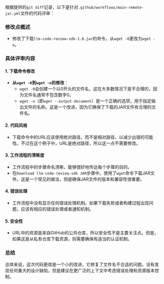 根据提供的`git diff`记录，以下是针对`.github/workflows/main-remote-jar.yml`文件的代码评审：

### 修改点概述
- 修改了下载`llm-code-review-sdk-1.0.jar`的命令，从`wget -0`更改为`wget -o`。

### 具体评审内容

#### 1. 下载命令修改
- **从`wget -0`到`wget -o`的修改**：
  - `wget -0`会创建一个以0开头的文件名，这在大多数情况下是不合理的，因为文件名通常不包含数字0。
  - `wget -o`（即`wget --output-document`）是一个正确的选项，用于指定输出文件的名称。这是一个改进，因为它确保了下载的JAR文件有合理的文件名。

#### 2. 代码风格
- 下载命令中的URL应该使用绝对路径，而不是相对路径，以减少出错的可能性。不过在这个例子中，URL是绝对路径，所以这一点不需要修改。

#### 3. 工作流程的清晰度
- 工作流程中的步骤命名清晰，能够很好地传达每个步骤的目的。
- 在`Download llm-code-review-sdk JAR`步骤中，使用了`wget`命令下载JAR文件。这是一个常见的做法，但是确保JAR文件的版本和兼容性很重要。

#### 4. 错误处理
- 工作流程中没有显示任何错误处理机制。如果下载失败或者构建过程出现问题，应该有相应的错误处理或者通知机制。

#### 5. 安全性
- URL中的资源是来自GitHub的公共仓库，所以安全性不是主要关注点。但是，如果这是从私有仓库下载资源，则需要确保有适当的认证机制。

### 总结
总体来说，这次代码更改是一个小的改进，它修复了文件名不合适的问题。没有发现任何重大的设计缺陷，但是建议在更广泛的上下文中考虑错误处理和资源版本控制。